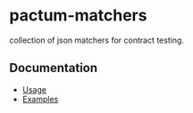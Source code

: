 # pactum-matchers

collection of json matchers for contract testing.

## Documentation

- [Usage](https://pactumjs.github.io/#/matching)
- [Examples](https://pactumjs.github.io/#/response-validation?id=expectjsonmatch)
